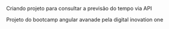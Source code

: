 Criando projeto para consultar a previsão do tempo via API

Projeto do bootcamp angular avanade pela digital inovation one

